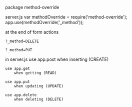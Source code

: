 package
	method-override

server.js
	var methodOverride = require('method-override');
	app.use(methodOverride('_method'));

at the end of form actions
	
	?_method=DELETE

	?_method=PUT


in server.js 
	use app.post
		when inserting (CREATE)

	use app.get 
		when getting (READ)

	use app.put
		when updating (UPDATE)

	use app.delete
		when deleting (DELETE)
